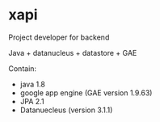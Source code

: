 # xapi

Project developer for backend

Java + datanucleus + datastore + GAE

Contain: 
- java 1.8
- google app engine (GAE version 1.9.63)
- JPA 2.1
- Datanuecleus (version 3.1.1)